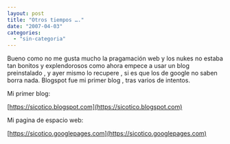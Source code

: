 ```yaml
---
layout: post
title: "Otros tiempos …."
date: "2007-04-03"
categories: 
  - "sin-categoria"
---
```


Bueno como no me gusta mucho la pragamación web y los nukes no estaba tan bonitos y explendorosos como ahora empece a usar un blog preinstalado , y ayer mismo lo recupere , si es que los de google no saben borra nada. Blogspot fue mi primer blog , tras varios de intentos.

Mi primer blog:

[https://sicotico.blogspot.com](https://sicotico.blogspot.com)

Mi pagina de espacio web:

[https://sicotico.googlepages.com](https://sicotico.googlepages.com)
